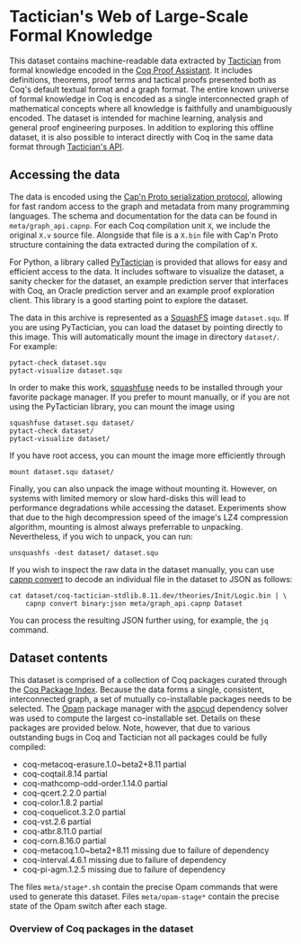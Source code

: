Tactician's Web of Large-Scale Formal Knowledge
================================================================================

This dataset contains machine-readable data extracted by [Tactician][1] from
formal knowledge encoded in the [Coq Proof Assistant][2]. It includes
definitions, theorems, proof terms and tactical proofs presented both as Coq's
default textual format and a graph format. The entire known universe of formal
knowledge in Coq is encoded as a single interconnected graph of mathematical
concepts where all knowledge is faithfully and unambiguously encoded. The
dataset is intended for machine learning, analysis and general proof engineering
purposes. In addition to exploring this offline dataset, it is also possible to
interact directly with Coq in the same data format through [Tactician's API][3].

[1]: https://coq-tactician.github.io
[2]: https://coq.inria.fr
[3]: https://coq-tactician.github.io/api


Accessing the data
--------------------------------------------------------------------------------

The data is encoded using the [Cap'n Proto serialization protocol][4], allowing
for fast random access to the graph and metadata from many programming
languages. The schema and documentation for the data can be found in
`meta/graph_api.capnp`. For each Coq compilation unit `X`, we include the
original `X.v` source file. Alongside that file is a `X.bin` file with Cap'n
Proto structure containing the data extracted during the compilation of `X`.

[4]: https://capnproto.org

For Python, a library called [PyTactician][5] is provided that allows for easy
and efficient access to the data. It includes software to visualize the dataset,
a sanity checker for the dataset, an example prediction server that interfaces
with Coq, an Oracle prediction server and an example proof exploration client.
This library is a good starting point to explore the dataset.

[5]: https://pypi.org/project/pytactician

The data in this archive is represented as a [SquashFS][6] image `dataset.squ`.
If you are using PyTactician, you can load the dataset by pointing
directly to this image. This will automatically mount the image in directory
`dataset/`. For example:

    pytact-check dataset.squ
    pytact-visualize dataset.squ

In order to make this work, [squashfuse][7] needs to be installed through your
favorite package manager. If you prefer to mount manually, or if you are not
using the PyTactician library, you can mount the image using

    squashfuse dataset.squ dataset/
    pytact-check dataset/
    pytact-visualize dataset/

If you have root access, you can mount the image more efficiently through

    mount dataset.squ dataset/

Finally, you can also unpack the image without mounting it. However, on systems
with limited memory or slow hard-disks this will lead to performance
degradations while accessing the dataset. Experiments show that due to the high
decompression speed of the image's LZ4 compression algorithm, mounting is almost
always preferrable to unpacking. Nevertheless, if you wich to unpack, you can
run:

    unsquashfs -dest dataset/ dataset.squ

If you wish to inspect the raw data in the dataset manually, you can use [capnp
convert][8] to decode an individual file in the dataset to JSON as follows:

    cat dataset/coq-tactician-stdlib.8.11.dev/theories/Init/Logic.bin | \
        capnp convert binary:json meta/graph_api.capnp Dataset

You can process the resulting JSON further using, for example, the `jq` command.

[6]: https://docs.kernel.org/filesystems/squashfs.html
[7]: https://github.com/vasi/squashfuse
[8]: https://capnproto.org/capnp-tool.html


Dataset contents
--------------------------------------------------------------------------------

This dataset is comprised of a collection of Coq packages curated through the
[Coq Package Index][9]. Because the data forms a single, consistent,
interconnected graph, a set of mutually co-installable packages needs to be
selected. The [Opam][10] package manager with the [aspcud][11] dependency solver
was used to compute the largest co-installable set. Details on these packages
are provided below. Note, however, that due to various outstanding bugs in Coq
and Tactician not all packages could be fully compiled:

- coq-metacoq-erasure.1.0~beta2+8.11 partial
- coq-coqtail.8.14 partial
- coq-mathcomp-odd-order.1.14.0 partial
- coq-qcert.2.2.0 partial
- coq-color.1.8.2 partial
- coq-coquelicot.3.2.0 partial
- coq-vst.2.6 partial
- coq-atbr.8.11.0 partial
- coq-corn.8.16.0 partial
- coq-metacoq.1.0~beta2+8.11 missing due to failure of dependency
- coq-interval.4.6.1 missing due to failure of dependency
- coq-pi-agm.1.2.5 missing due to failure of dependency

The files `meta/stage*.sh` contain the precise Opam commands that were used to
generate this dataset. Files `meta/opam-stage*` contain the precise state of the
Opam switch after each stage.

[9]: https://coq.inria.fr/packages.html
[10]: https://opam.ocaml.org
[11]: https://potassco.org/aspcud


### Overview of Coq packages in the dataset

